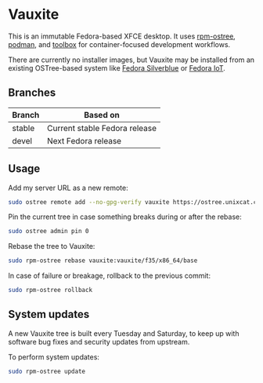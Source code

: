 # Vauxite

This is an immutable Fedora-based XFCE desktop. It uses [rpm-ostree](https://coreos.github.io/rpm-ostree/), [podman](https://podman.io/), and [toolbox](https://containertoolbx.org/) for container-focused development workflows.

There are currently no installer images, but Vauxite may be installed from an existing OSTree-based system like [Fedora Silverblue](https://silverblue.fedoraproject.org/) or [Fedora IoT](https://getfedora.org/en/iot/).

## Branches

| Branch | Based on                      |
| ------ | ----------------------------- |
| stable | Current stable Fedora release |
| devel  | Next Fedora release           |

## Usage

Add my server URL as a new remote:

```bash
sudo ostree remote add --no-gpg-verify vauxite https://ostree.unixcat.coffee
```

Pin the current tree in case something breaks during or after the rebase:

```bash
sudo ostree admin pin 0
```

Rebase the tree to Vauxite:

```bash
sudo rpm-ostree rebase vauxite:vauxite/f35/x86_64/base

```

In case of failure or breakage, rollback to the previous commit:

```bash
sudo rpm-ostree rollback
```

## System updates

A new Vauxite tree is built every Tuesday and Saturday, to keep up with software bug fixes and security updates from upstream.

To perform system updates:

```bash
sudo rpm-ostree update
```
